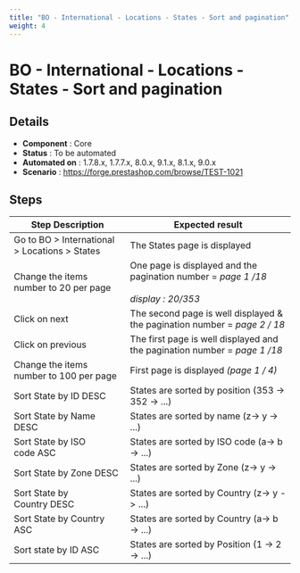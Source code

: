```yaml
---
title: "BO - International - Locations - States - Sort and pagination"
weight: 4
---
```


# BO - International - Locations - States - Sort and pagination
## Details
* **Component** : Core
* **Status** : To be automated
* **Automated on** : 1.7.8.x, 1.7.7.x, 8.0.x, 9.1.x, 8.1.x, 9.0.x
* **Scenario** : https://forge.prestashop.com/browse/TEST-1021

## Steps
| Step Description | Expected result |
| ----- | ----- |
| Go to BO > International > Locations > States | The States page is displayed |
| Change the items number to 20 per page | One page is displayed and the pagination number = _page 1 /18_<br><br>_display : 20/353_ |
| Click on next | The second page is well displayed & the pagination number = _page 2 / 18_ |
| Click on previous | The first page is well displayed and the pagination number = _page 1 /18_ |
| Change the items number to 100 per page | First page is displayed _(page 1 / 4)_ |
| Sort State by ID DESC | States are sorted by position (353 -> 352 -> ...) |
| Sort State by Name DESC | States are sorted by name (z-> y -> ...) |
| Sort State by ISO code ASC | States are sorted by ISO code (a-> b -> ...) |
| Sort State by Zone DESC | States are sorted by Zone (z-> y -> ...) |
| Sort State by Country DESC | States are sorted by Country (z-> y -> ...) |
| Sort State by Country ASC | States are sorted by Country (a-> b -> ...) |
| Sort state by ID ASC | States are sorted by Position (1 -> 2 -> ...) |
